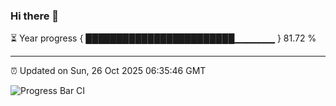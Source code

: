 ### Hi there 👋

⏳ Year progress { ████████████████████████▁▁▁▁▁▁ } 81.72 %

---

⏰ Updated on Sun, 26 Oct 2025 06:35:46 GMT

![Progress Bar CI](https://github.com/DhruviPatel157/GitHub-Actions-Demo/workflows/Progress%20Bar%20CI/badge.svg)
